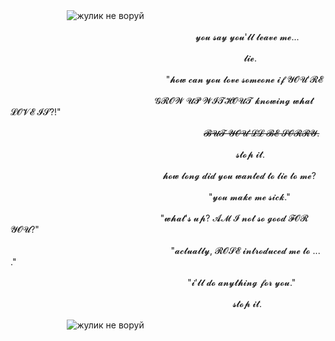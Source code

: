 ㅤㅤㅤㅤㅤㅤㅤ![жулик не воруй](https://github.com/user-attachments/assets/d3ec24fc-8b7e-4bb0-9512-d10a804b5b76)



ㅤㅤㅤㅤㅤㅤㅤㅤㅤㅤㅤㅤㅤㅤㅤㅤㅤㅤㅤㅤㅤㅤㅤ𝔂𝓸𝓾 𝓼𝓪𝔂 𝔂𝓸𝓾'𝓵𝓵 𝓵𝓮𝓪𝓿𝓮 𝓶𝓮...


ㅤㅤㅤㅤㅤㅤㅤㅤㅤㅤㅤㅤㅤㅤㅤㅤㅤㅤㅤㅤㅤㅤㅤㅤㅤㅤㅤㅤㅤ𝓵𝓲𝓮.


ㅤㅤㅤㅤㅤㅤㅤㅤㅤㅤㅤㅤㅤㅤㅤㅤㅤㅤ ㅤ"𝓱𝓸𝔀 𝓬𝓪𝓷 𝔂𝓸𝓾 𝓵𝓸𝓿𝓮 𝓼𝓸𝓶𝓮𝓸𝓷𝓮 𝓲𝓯 𝓨𝓞𝓤'𝓡𝓔


ㅤㅤㅤㅤㅤㅤ ㅤㅤㅤㅤ ㅤㅤㅤㅤㅤㅤ ㅤ𝓖𝓡𝓞𝓦 𝓤𝓟 𝓦𝓘𝓣𝓗𝓞𝓤𝓣 𝓴𝓷𝓸𝔀𝓲𝓷𝓰 𝔀𝓱𝓪𝓽 𝓛𝓞𝓥𝓔 𝓘𝓢?!"


ㅤㅤㅤㅤㅤㅤㅤㅤㅤㅤㅤㅤㅤㅤㅤㅤㅤㅤㅤㅤㅤㅤㅤㅤ~~𝓑𝓤𝓣 𝓨𝓞𝓤'𝓛𝓛 𝓑𝓔 𝓢𝓞𝓡𝓡𝓨.~~


ㅤㅤㅤㅤㅤㅤㅤㅤㅤㅤㅤㅤㅤㅤㅤㅤㅤㅤㅤㅤㅤㅤㅤㅤㅤㅤㅤㅤ𝓼𝓽𝓸𝓹 𝓲𝓽.


ㅤㅤ ㅤㅤㅤㅤㅤㅤㅤㅤㅤㅤㅤㅤ ㅤ  ㅤㅤㅤ𝓱𝓸𝔀 𝓵𝓸𝓷𝓰 𝓭𝓲𝓭 𝔂𝓸𝓾 𝔀𝓪𝓷𝓽𝓮𝓭 𝓽𝓸 𝓵𝓲𝓮 𝓽𝓸 𝓶𝓮?


ㅤㅤㅤㅤㅤㅤㅤㅤㅤㅤㅤㅤㅤㅤㅤㅤㅤ ㅤㅤㅤ ㅤㅤㅤㅤ"𝔂𝓸𝓾 𝓶𝓪𝓴𝓮 𝓶𝓮 𝓼𝓲𝓬𝓴."

ㅤㅤㅤㅤㅤㅤㅤㅤㅤㅤㅤㅤㅤ  ㅤㅤ ㅤㅤㅤ"𝔀𝓱𝓪𝓽'𝓼 𝓾𝓹? 𝓐𝓜 𝓘 𝓷𝓸𝓽 𝓼𝓸 𝓰𝓸𝓸𝓭 𝓕𝓞𝓡 𝓨𝓞𝓤?"

ㅤㅤㅤㅤㅤㅤㅤㅤ ㅤㅤㅤㅤㅤㅤㅤㅤ ㅤ ㅤㅤ"𝓪𝓬𝓽𝓾𝓪𝓵𝓵𝔂, 𝓡𝓞𝓢𝓔 𝓲𝓷𝓽𝓻𝓸𝓭𝓾𝓬𝓮𝓭 𝓶𝓮 𝓽𝓸 ... ."

ㅤㅤㅤㅤㅤㅤㅤㅤㅤㅤㅤㅤㅤㅤㅤㅤㅤㅤㅤㅤㅤㅤ"𝓲'𝓵𝓵 𝓭𝓸 𝓪𝓷𝔂𝓽𝓱𝓲𝓷𝓰 𝓯𝓸𝓻 𝔂𝓸𝓾."

ㅤㅤㅤㅤㅤㅤㅤㅤㅤㅤㅤㅤㅤㅤㅤㅤㅤㅤㅤㅤㅤㅤㅤㅤ ㅤㅤㅤ 𝓼𝓽𝓸𝓹 𝓲𝓽.


ㅤㅤㅤㅤㅤㅤㅤ![жулик не воруй](https://github.com/user-attachments/assets/d1df5a77-5a0a-44bd-9921-52ee7dd541ef)


ㅤ
ㅤ

ㅤ

ㅤ

ㅤ

ㅤ

ㅤ

ㅤ

ㅤ

ㅤ

ㅤ

ㅤ

ㅤ

ㅤ

ㅤ

ㅤ

ㅤ

ㅤ

ㅤ

ㅤ

ㅤ

ㅤ

ㅤ

ㅤ

ㅤ

ㅤ
ㅤ

ㅤ

ㅤ

ㅤ

ㅤ

ㅤ

ㅤ

ㅤ

ㅤ

ㅤ

ㅤ

ㅤ

ㅤ

ㅤ

ㅤ

ㅤ

ㅤ

ㅤ

ㅤ

ㅤ

ㅤ

ㅤ

ㅤ

ㅤ

ㅤ

ㅤ

ㅤ

ㅤ

ㅤ

ㅤ

ㅤ

ㅤ

ㅤ

ㅤ

ㅤ

ㅤ

ㅤ

ㅤ

ㅤ

ㅤ

ㅤ

ㅤ

ㅤ

ㅤ

ㅤ

ㅤ

ㅤ

ㅤ

ㅤ

ㅤ

ㅤ

ㅤ

ㅤ

ㅤ

ㅤ

ㅤ

ㅤ

ㅤ

ㅤ

ㅤ

ㅤ

ㅤ

ㅤ

ㅤ

ㅤ

ㅤ

ㅤ

ㅤ

ㅤ

ㅤ

ㅤ

ㅤ

ㅤ

ㅤ

ㅤ

ㅤ

ㅤ

ㅤ

ㅤ

ㅤ

ㅤ

ㅤ

ㅤ

ㅤ

ㅤ

ㅤ

ㅤ

ㅤ

ㅤ

ㅤ

ㅤ

ㅤ

ㅤ

ㅤ

ㅤ

ㅤ

ㅤ

ㅤ

ㅤ

ㅤ

ㅤ

ㅤ

ㅤ

ㅤ

ㅤ

ㅤ

ㅤ

ㅤ

ㅤ

ㅤ

ㅤ

ㅤ

ㅤ

ㅤ

ㅤ

ㅤ

ㅤ

ㅤ

ㅤ

ㅤ

ㅤ

ㅤ

ㅤ

ㅤ

ㅤ

ㅤ

ㅤ

ㅤ

ㅤ

ㅤ

ㅤ

ㅤ

ㅤ

ㅤ

ㅤ

ㅤ

ㅤ

ㅤ

ㅤ

ㅤ

ㅤ

ㅤ

ㅤ

ㅤ

ㅤ

ㅤ

ㅤ

ㅤ

ㅤ

ㅤ

ㅤ

ㅤ

ㅤ

ㅤ

ㅤ

ㅤ

ㅤ

ㅤ

ㅤ

ㅤ

ㅤ

ㅤ

ㅤ

ㅤ

ㅤ

ㅤ

ㅤ

ㅤ

ㅤ

ㅤ

ㅤ

ㅤ

ㅤ

ㅤ

ㅤ

ㅤ

ㅤ

ㅤ

ㅤ

ㅤ

ㅤ

ㅤ

ㅤ

ㅤ

ㅤ

ㅤ

ㅤ

ㅤ

ㅤ

ㅤ

ㅤ

ㅤ

ㅤ

ㅤ

ㅤ

ㅤ

ㅤ

ㅤ

ㅤ

ㅤ

ㅤ

ㅤ

ㅤ

ㅤ

ㅤ

ㅤ

ㅤ

ㅤ

ㅤ

ㅤ

ㅤ

ㅤ

ㅤ

ㅤ

ㅤ

ㅤ

ㅤ

ㅤ

ㅤ

ㅤ

ㅤ

ㅤ

ㅤ

ㅤ

ㅤ

ㅤ

ㅤ

ㅤ

ㅤ

ㅤ

ㅤ

ㅤ

ㅤ

ㅤ

ㅤ

ㅤ


ㅤ

ㅤ

ㅤ
ㅤ

ㅤ

ㅤ

ㅤ

ㅤ

ㅤ

ㅤ

ㅤ

ㅤ

ㅤ

ㅤ

ㅤ

ㅤ

ㅤ

ㅤ

ㅤ

ㅤ

ㅤ

ㅤ

ㅤ

ㅤ

ㅤ

ㅤ

ㅤ

ㅤ

ㅤ

ㅤ

ㅤ

ㅤ

ㅤ

ㅤ

ㅤ

ㅤ

ㅤ

ㅤ

ㅤ

ㅤ

ㅤ

ㅤ

ㅤ

ㅤ

ㅤ

ㅤ

ㅤ

ㅤ

ㅤ

ㅤ

ㅤ

ㅤ

ㅤ

ㅤ

ㅤ

ㅤ

ㅤ

ㅤ

ㅤ

ㅤ

ㅤ

ㅤ

ㅤ

ㅤ

ㅤ

ㅤ

ㅤ

ㅤ

ㅤ

ㅤ

ㅤ

ㅤ

ㅤ

ㅤ

ㅤ

ㅤ

ㅤ

ㅤ

ㅤ

ㅤ

ㅤ

ㅤ

ㅤ

ㅤ

ㅤ

ㅤ

ㅤ

ㅤ

ㅤ

ㅤ

ㅤ

ㅤ

ㅤ

ㅤ

ㅤ

ㅤ

ㅤ

ㅤ

ㅤ

ㅤ

ㅤ

ㅤ

ㅤ

ㅤ

ㅤ

ㅤ

ㅤ

ㅤ

ㅤ

ㅤ

ㅤ

ㅤ

ㅤ

ㅤ

ㅤ

ㅤ

ㅤ

ㅤ

ㅤ

ㅤ

ㅤ

ㅤ

ㅤ

ㅤ

ㅤ

ㅤ

ㅤ

ㅤ

ㅤ

ㅤ

ㅤ

ㅤ

ㅤ

ㅤ

ㅤ

ㅤ

ㅤ

ㅤ

ㅤ

ㅤ

ㅤ

ㅤ

ㅤ

ㅤ

ㅤ

ㅤ

ㅤ

ㅤ

ㅤ

ㅤ

ㅤ

ㅤ

ㅤ

ㅤ

ㅤ

ㅤ

ㅤ

ㅤ

ㅤ

ㅤ

ㅤ

ㅤ

ㅤ

ㅤ

ㅤ

ㅤ

ㅤ

ㅤ

ㅤ

ㅤ

ㅤ

ㅤ

ㅤ

ㅤ

ㅤ

ㅤ

ㅤ

ㅤ

ㅤ

ㅤ

ㅤ

ㅤ

ㅤ

ㅤ

ㅤ
ㅤ

ㅤ

ㅤ

ㅤ

ㅤ

ㅤ

ㅤ

ㅤ

ㅤ

ㅤ

ㅤ

ㅤ

ㅤ

ㅤ

ㅤ

ㅤ

ㅤ

ㅤ

ㅤ

ㅤ

ㅤ

ㅤ

ㅤ

ㅤ

ㅤ

ㅤ

ㅤ

ㅤ

ㅤ

ㅤ

ㅤ

ㅤ

ㅤ

ㅤ

ㅤ

ㅤ

ㅤ

ㅤ

ㅤ

ㅤ

ㅤ

ㅤ

ㅤ

ㅤ

ㅤ

ㅤ

ㅤ

ㅤ

ㅤ

ㅤ

ㅤ

ㅤ

ㅤ

ㅤ

ㅤ

ㅤ

ㅤ

ㅤ

ㅤ

ㅤ

ㅤ

ㅤ

ㅤ

ㅤ

ㅤ

ㅤ

ㅤ

ㅤ

ㅤ

ㅤ

ㅤ

ㅤ

ㅤ

ㅤ

ㅤ

ㅤ

ㅤ

ㅤ

ㅤ

ㅤ

ㅤ

ㅤ

ㅤ

ㅤ

ㅤ

ㅤ

ㅤ

ㅤ

ㅤ

ㅤ

ㅤ

ㅤ

ㅤ

ㅤ

ㅤ

ㅤ

ㅤ

ㅤ

ㅤ

ㅤ

ㅤ

ㅤ

ㅤ

ㅤ

ㅤ

ㅤ

ㅤ

ㅤ

ㅤ

ㅤ

ㅤ

ㅤ

ㅤ

ㅤ

ㅤ

ㅤ

ㅤ

ㅤ

ㅤ

ㅤ

ㅤ

ㅤ

ㅤ

ㅤ

ㅤ

ㅤ

ㅤ

ㅤ

ㅤ

ㅤ

ㅤ

ㅤ

ㅤ

ㅤ

ㅤ

ㅤ

ㅤ

ㅤ

ㅤ

ㅤ

ㅤ

ㅤ

ㅤ

ㅤ

ㅤ

ㅤ

ㅤ

ㅤ

ㅤ

ㅤ

ㅤ

ㅤ

ㅤ

ㅤ

ㅤ

ㅤ

ㅤ

ㅤ

ㅤ

ㅤ

ㅤ

ㅤ

ㅤ

ㅤ

ㅤ

ㅤ

ㅤ

ㅤ

ㅤ

ㅤ

ㅤ

ㅤ

ㅤ

ㅤ

ㅤ

ㅤ

ㅤ

ㅤ

ㅤ

ㅤ

ㅤ

ㅤ

ㅤ

ㅤ

ㅤ

ㅤ

ㅤ

ㅤ

ㅤ

ㅤ

ㅤ

ㅤ

ㅤ

ㅤ

ㅤ

ㅤ

ㅤ

ㅤ










ㅤㅤㅤㅤㅤㅤㅤㅤㅤㅤㅤㅤㅤ ㅤㅤㅤㅤㅤㅤ![video_2025-05-21_22-48-57](https://github.com/user-attachments/assets/686ff5e2-d43d-4a3a-89cf-d266f36d92ad)



ㅤㅤㅤㅤㅤㅤㅤㅤㅤㅤㅤㅤㅤㅤㅤㅤㅤㅤㅤㅤ[![spotify-github-profile](https://spotify-github-profile.kittinanx.com/api/view?uid=31ypcxvijuzvjgk2dnmmvhdgzweu&cover_image=true&theme=novatorem&show_offline=true&background_color=0d1117&interchange=true&bar_color=fc5b9f&bar_color_cover=false)](https://spotify-github-profile.kittinanx.com/api/view?uid=31ypcxvijuzvjgk2dnmmvhdgzweu&redirect=true)


ㅤ ㅤㅤㅤㅤㅤㅤ![6408gi (1)](https://github.com/user-attachments/assets/c93052a5-0429-47fd-acf5-25add82079a1)
